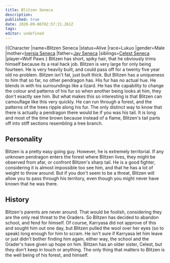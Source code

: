 ```yaml
---
title: Blitzen Seneca
description: 
published: true
date: 2020-09-06T02:57:21.261Z
tags: 
editor: undefined
---
```


{{Character |name=Blitzen Seneca |status=Alive |race=Lukuo |gender=Male |mother=[Iversia Seneca](/Iversia_Seneca "wikilink") |father=[Jay Seneca](/Jay_Seneca "wikilink") |siblings=[Celest Seneca](/Celest_Seneca "wikilink") |player=Wolf Paws } Blitzen has short, spiky hair, that he obviously trims himself because its a real hack job. Blitzen is very large for only being fourteen. He is very heavily built, and could pass off for a twenty five year old no problem. Blitzen isn't fat, just built thick. But Blitzen has a uniqueness to him that so far, no other pendragon has. His fur has no actual hue. He blends in with his surroundings like a lizard. He has the capability to change the colour and patterns of his fur so when another being looks at him, they don't exactly see him. But what makes this so interesting is that Blitzen can camouflage like this very quickly. He can run through a forest, and the patterns of the trees ripple along his fur. The only distinct way to know that there is actually a pendragon there would be if you was his tail. It is long and most of the time brown because instead of a flame, Blitzen's tail parts off into stiff sections resembling a tree branch.

Personality
-----------

Blitzen is a pretty easy going guy. However, he is extremely territorial. If any unknown pendragon enters the forest where Blitzen lives, they might be observed from afar, or confront Blitzen's sharp tail. He is a good fighter, considering it is almost impossible too see him, and that he has a lot of weight to throw around. But if you don't seem to be a threat, Blitzen will allow you to pass through his territory, even though you might never have known that he was there.

History
-------

Blitzen's parents are never around. That would be foolish, considering they are the only real threat to the Graders. So Blitzen has decided to abandon school, and fend for himself. Of course, Karryasa did not approve of this and sought him out one day, but Blitzen pulled the wool over her eyes (so to speak) long enough for him to scram. He isn't sure if Karryasa let him leave or just didn't bother finding him again, either way, the school and the Grader's have given up hope on him. Blitzen has an older sister, Celest, but they don't keep in touch or anything. The only thing that matters to Blitzen is the well being of his forest, and himself.